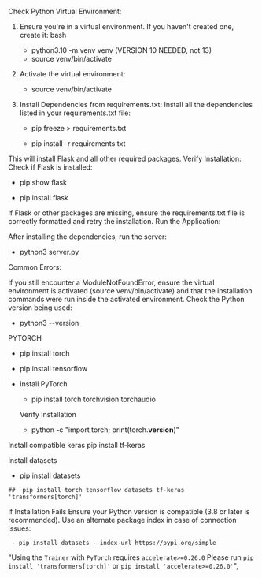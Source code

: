 Check Python Virtual Environment:

1. Ensure you're in a virtual environment. If you haven't created one, create it:
bash

   - python3.10 -m venv venv   (VERSION 10 NEEDED, not 13)
   - source venv/bin/activate

2. Activate the virtual environment:

   - source venv/bin/activate

3. Install Dependencies from requirements.txt:
Install all the dependencies listed in your requirements.txt file:

   - pip freeze > requirements.txt

   - pip install -r requirements.txt


This will install Flask and all other required packages.
Verify Installation:
Check if Flask is installed:

   - pip show flask

   - pip install flask

If Flask or other packages are missing, ensure the requirements.txt file is correctly formatted and retry the installation.
Run the Application:

After installing the dependencies, run the server:

   - python3 server.py


Common Errors:

If you still encounter a ModuleNotFoundError, ensure the virtual environment is activated (source venv/bin/activate) and that the installation commands were run inside the activated environment.
Check the Python version being used:

   - python3 --version


PYTORCH

   - pip install torch
   - pip install tensorflow

- install PyTorch
   - pip install torch torchvision torchaudio

   Verify Installation
   - python -c "import torch; print(torch.__version__)"

Install compatible keras
   pip install tf-keras

Install datasets
   - pip install datasets

    ##  pip install torch tensorflow datasets tf-keras 'transformers[torch]'
  If Installation Fails
     Ensure your Python version is compatible (3.8 or later is recommended).
     Use an alternate package index in case of connection issues:

     - pip install datasets --index-url https://pypi.org/simple

"Using the `Trainer` with `PyTorch` requires `accelerate>=0.26.0`
Please run `pip install 'transformers[torch]'` or `pip install 'accelerate>=0.26.0'`",